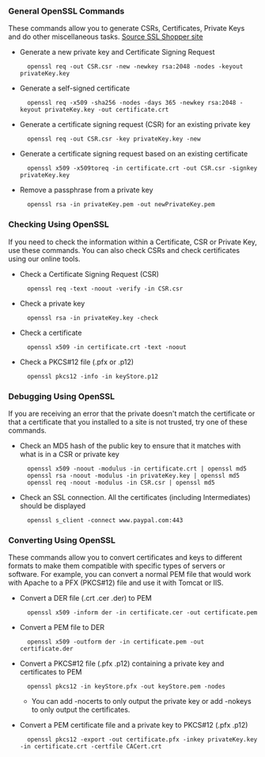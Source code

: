 ### General OpenSSL Commands

These commands allow you to generate CSRs, Certificates, Private Keys and do other miscellaneous tasks.
[Source SSL Shopper site](https://www.sslshopper.com/article-most-common-openssl-commands.html)

- Generate a new private key and Certificate Signing Request
	
		openssl req -out CSR.csr -new -newkey rsa:2048 -nodes -keyout privateKey.key

- Generate a self-signed certificate 

		openssl req -x509 -sha256 -nodes -days 365 -newkey rsa:2048 -keyout privateKey.key -out certificate.crt

- Generate a certificate signing request (CSR) for an existing private key

		openssl req -out CSR.csr -key privateKey.key -new

- Generate a certificate signing request based on an existing certificate
	
		openssl x509 -x509toreq -in certificate.crt -out CSR.csr -signkey privateKey.key

- Remove a passphrase from a private key

		openssl rsa -in privateKey.pem -out newPrivateKey.pem


### Checking Using OpenSSL

If you need to check the information within a Certificate, CSR or Private Key, use these commands. You can also check CSRs and check certificates using our online tools.

- Check a Certificate Signing Request (CSR)

		openssl req -text -noout -verify -in CSR.csr

- Check a private key

		openssl rsa -in privateKey.key -check

- Check a certificate

		openssl x509 -in certificate.crt -text -noout

- Check a PKCS#12 file (.pfx or .p12)

		openssl pkcs12 -info -in keyStore.p12


### Debugging Using OpenSSL

If you are receiving an error that the private doesn't match the certificate or that a certificate that you installed to a site is not trusted, try one of these commands.

- Check an MD5 hash of the public key to ensure that it matches with what is in a CSR or private key

		openssl x509 -noout -modulus -in certificate.crt | openssl md5
		openssl rsa -noout -modulus -in privateKey.key | openssl md5
		openssl req -noout -modulus -in CSR.csr | openssl md5

- Check an SSL connection. All the certificates (including Intermediates) should be displayed

		openssl s_client -connect www.paypal.com:443

### Converting Using OpenSSL

These commands allow you to convert certificates and keys to different formats to make them compatible with specific types of servers or software. For example, you can convert a normal PEM file that would work with Apache to a PFX (PKCS#12) file and use it with Tomcat or IIS.

- Convert a DER file (.crt .cer .der) to PEM

		openssl x509 -inform der -in certificate.cer -out certificate.pem

- Convert a PEM file to DER

		openssl x509 -outform der -in certificate.pem -out certificate.der

- Convert a PKCS#12 file (.pfx .p12) containing a private key and certificates to PEM

		openssl pkcs12 -in keyStore.pfx -out keyStore.pem -nodes

	- You can add -nocerts to only output the private key or add -nokeys to only output the certificates.

- Convert a PEM certificate file and a private key to PKCS#12 (.pfx .p12)

		openssl pkcs12 -export -out certificate.pfx -inkey privateKey.key -in certificate.crt -certfile CACert.crt